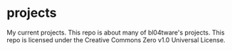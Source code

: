 # projects
My current projects.
This repo is about many of bl04tware's projects. This repo is licensed under the Creative Commons Zero v1.0 Universal License.
